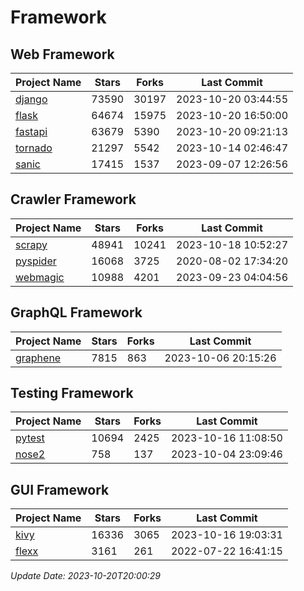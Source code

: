# Framework

## Web Framework
| Project Name | Stars | Forks | Last Commit |
| ------------ | ----- | ----- | ----------- |
| [django](https://github.com/django/django) | 73590 | 30197 | 2023-10-20 03:44:55 |
| [flask](https://github.com/pallets/flask) | 64674 | 15975 | 2023-10-20 16:50:00 |
| [fastapi](https://github.com/tiangolo/fastapi) | 63679 | 5390 | 2023-10-20 09:21:13 |
| [tornado](https://github.com/tornadoweb/tornado) | 21297 | 5542 | 2023-10-14 02:46:47 |
| [sanic](https://github.com/sanic-org/sanic) | 17415 | 1537 | 2023-09-07 12:26:56 |

## Crawler Framework
| Project Name | Stars | Forks | Last Commit |
| ------------ | ----- | ----- | ----------- |
| [scrapy](https://github.com/scrapy/scrapy) | 48941 | 10241 | 2023-10-18 10:52:27 |
| [pyspider](https://github.com/binux/pyspider) | 16068 | 3725 | 2020-08-02 17:34:20 |
| [webmagic](https://github.com/code4craft/webmagic) | 10988 | 4201 | 2023-09-23 04:04:56 |

## GraphQL Framework
| Project Name | Stars | Forks | Last Commit |
| ------------ | ----- | ----- | ----------- |
| [graphene](https://github.com/graphql-python/graphene) | 7815 | 863 | 2023-10-06 20:15:26 |

## Testing Framework
| Project Name | Stars | Forks | Last Commit |
| ------------ | ----- | ----- | ----------- |
| [pytest](https://github.com/pytest-dev/pytest) | 10694 | 2425 | 2023-10-16 11:08:50 |
| [nose2](https://github.com/nose-devs/nose2) | 758 | 137 | 2023-10-04 23:09:46 |

## GUI Framework
| Project Name | Stars | Forks | Last Commit |
| ------------ | ----- | ----- | ----------- |
| [kivy](https://github.com/kivy/kivy) | 16336 | 3065 | 2023-10-16 19:03:31 |
| [flexx](https://github.com/flexxui/flexx) | 3161 | 261 | 2022-07-22 16:41:15 |

*Update Date: 2023-10-20T20:00:29*
